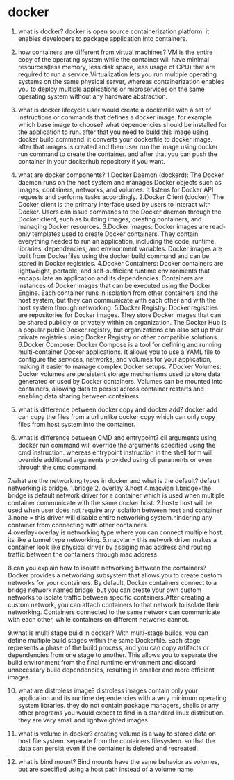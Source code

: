 # docker

1. what is docker?
	docker is open source containerization platform. it enables developers to package application into containers.

2. how containers are different from virtual machines?
	VM is the entire copy of the operating system while the container will have minimal resources(less memory, less disk space, less usage of CPU) that are required to run a service.Virtualization lets you run multiple operating systems on the same physical server, whereas containerization enables you to deploy multiple applications or microservices on the same operating system without any hardware abstraction.

3. what is docker lifecycle
	user would create a dockerfile with a set of instructions or commands that defines a docker image. for example which base image to choose? what dependencies should be installed for the application to run. after that you need to build this image using docker build command. it converts your dockerfile to docker image. after that images is created and then user run the image using docker run command to create the container. and after that you can push the container in your dockerhub repository if you want.

4. what are docker components?
	1.Docker Daemon (dockerd): The Docker daemon runs on the host system and manages Docker objects such as images, containers, networks, and volumes. It listens for Docker API requests and performs tasks accordingly.
2.Docker Client (docker): The Docker client is the primary interface used by users to interact with Docker. Users can issue commands to the Docker daemon through the Docker client, such as building images, creating containers, and managing Docker resources.
3.Docker Images: Docker images are read-only templates used to create Docker containers. They contain everything needed to run an application, including the code, runtime, libraries, dependencies, and environment variables. Docker images are built from Dockerfiles using the docker build command and can be stored in Docker registries.
4.Docker Containers: Docker containers are lightweight, portable, and self-sufficient runtime environments that encapsulate an application and its dependencies. Containers are instances of Docker images that can be executed using the Docker Engine. Each container runs in isolation from other containers and the host system, but they can communicate with each other and with the host system through networking.
5.Docker Registry: Docker registries are repositories for Docker images. They store Docker images that can be shared publicly or privately within an organization. The Docker Hub is a popular public Docker registry, but organizations can also set up their private registries using Docker Registry or other compatible solutions.
6.Docker Compose: Docker Compose is a tool for defining and running multi-container Docker applications. It allows you to use a YAML file to configure the services, networks, and volumes for your application, making it easier to manage complex Docker setups.
7.Docker Volumes: Docker volumes are persistent storage mechanisms used to store data generated or used by Docker containers. Volumes can be mounted into containers, allowing data to persist across container restarts and enabling data sharing between containers.

5. what is difference between docker copy and docker add?
	docker add can copy the files from a url unlike docker copy which can only copy files from host system into the container.

6. what is difference between CMD and entrypoint?
	cli arguments using docker run command will override the arguments specified using the cmd instruction.
	whereas entrypoint instruction in the shell form will override additional arguments provided using cli paraments or even through the cmd command.

7.what are the networking types in docker and what is the default?
	default networking is bridge. 1.bridge 2. overlay 3.host 4.macvian
1.bridge=the bridge is default network driver for a container which is used when multiple container communicate with the same docker host.
2.host= host will be used when user does not require any isolation between host and container
3.none = this driver will disable entire networking system.hindering any container from connecting with other containers.  
4.overlay=overlay is networking type where you can connect multiple host. its like a tunnel type networking.
5.macvlan= this network driver makes a container look like physical driver by assiging mac address and routing traffic between the containers through mac address

8.can you explain how to isolate networking between the containers?
	Docker provides a networking subsystem that allows you to create custom networks for your containers. By default, Docker containers connect to a bridge network named bridge, but you can create your own custom networks to isolate traffic between specific containers.After creating a custom network, you can attach containers to that network to isolate their networking. Containers connected to the same network can communicate with each other, while containers on different networks cannot.

	
9.what is multi stage build in docker?
	With multi-stage builds, you can define multiple build stages within the same Dockerfile. Each stage represents a phase of the build process, and you can copy artifacts or dependencies from one stage to another. This allows you to separate the build environment from the final runtime environment and discard unnecessary build dependencies, resulting in smaller and more efficient images.


10. what are distroless image?
	distroless images contain only your application and its runtime dependencies with a very minimum operating system libraries. they do not contain package managers, shells or any other programs you would expect to find in a standard linux distribution. they are very small and lightweighted images.

12. what is volume in docker?
	creating volume is a way to stored data on host file system. separate from the containers filesystem. so that the data can persist even if the container is deleted and recreated.

13. what is bind mount?
	Bind mounts have the same behavior as volumes, but are specified using a host path instead of a volume name.

   
	
